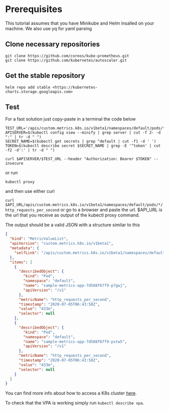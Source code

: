 # Prerequisites

This tutorial assumes that you have Minikube and Helm insalled on your machine. We also use yq for yaml parsing

## Clone necessary repositories

```
git clone https://github.com/coreos/kube-prometheus.git
git clone https://github.com/kubernetes/autoscaler.git
```

## Get the stable repository

`helm repo add stable <https://kubernetes-charts.storage.googleapis.com>`

## Test

For a fast solution just copy-paste in a terminal the code below

```
TEST_URL='/apis/custom.metrics.k8s.io/v1beta1/namespaces/default/pods/*/http_requests_per_second'
APISERVER=$(kubectl config view --minify | grep server | cut -f 2- -d ":" | tr -d " ")
SECRET_NAME=$(kubectl get secrets | grep ^default | cut -f1 -d ' ')
TOKEN=$(kubectl describe secret $SECRET_NAME | grep -E '^token' | cut -f2 -d':' | tr -d " ")

curl $APISERVER/$TEST_URL --header "Authorization: Bearer $TOKEN" --insecure
```

or run

```
kubectl proxy
```

and then use either curl

`curl $API_URL/apis/custom.metrics.k8s.io/v1beta1/namespaces/default/pods/*/http_requests_per_second` or go to a browser and paste the url. $API_URL is the url that you receive as output of the kubectl proxy command.

The output should be a valid JSON with a structure similar to this

```json
{
  "kind": "MetricValueList",
  "apiVersion": "custom.metrics.k8s.io/v1beta1",
  "metadata": {
    "selfLink": "/apis/custom.metrics.k8s.io/v1beta1/namespaces/default/pods/%2A/http_requests_per_second"
  },
  "items": [
    {
      "describedObject": {
        "kind": "Pod",
        "namespace": "default",
        "name": "sample-metrics-app-7d588f67f9-p7gwj",
        "apiVersion": "/v1"
      },
      "metricName": "http_requests_per_second",
      "timestamp": "2020-07-05T06:43:58Z",
      "value": "433m",
      "selector": null
    },
    {
      "describedObject": {
        "kind": "Pod",
        "namespace": "default",
        "name": "sample-metrics-app-7d588f67f9-pstw5",
        "apiVersion": "/v1"
      },
      "metricName": "http_requests_per_second",
      "timestamp": "2020-07-05T06:43:58Z",
      "value": "433m",
      "selector": null
    }
  ]
}
```

You can find more info about how to access a K8s cluster [here](https://kubernetes.io/docs/tasks/access-application-cluster/access-cluster/).

To check that the VPA is working simply run `kubectl describe vpa`.

